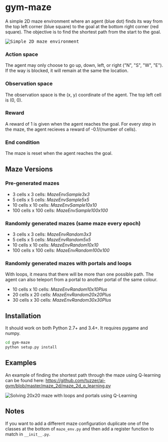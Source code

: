 # gym-maze

A simple 2D maze environment where an agent (blue dot) finds its way from the top left corner (blue square) to the goal at the bottom right corner (red square). 
The objective is to find the shortest path from the start to the goal.

<kbd>![Simple 2D maze environment](http://i.giphy.com/Ar3aKxkAAh3y0.gif)</kbd>

### Action space
The agent may only choose to go up, down, left, or right ("N", "S", "W", "E"). If the way is blocked, it will remain at the same the location. 

### Observation space
The observation space is the (x, y) coordinate of the agent. The top left cell is (0, 0).

### Reward
A reward of 1 is given when the agent reaches the goal. For every step in the maze, the agent recieves a reward of -0.1/(number of cells).

### End condition
The maze is reset when the agent reaches the goal. 

## Maze Versions

### Pre-generated mazes
* 3 cells x 3 cells: _MazeEnvSample3x3_
* 5 cells x 5 cells: _MazeEnvSample5x5_
* 10 cells x 10 cells: _MazeEnvSample10x10_
* 100 cells x 100 cells: _MazeEnvSample100x100_

### Randomly generated mazes (same maze every epoch)
* 3 cells x 3 cells: _MazeEnvRandom3x3_
* 5 cells x 5 cells: _MazeEnvRandom5x5_
* 10 cells x 10 cells: _MazeEnvRandom10x10_
* 100 cells x 100 cells: _MazeEnvRandom100x100_

### Randomly generated mazes with portals and loops
With loops, it means that there will be more than one possible path.
The agent can also teleport from a portal to another portal of the same colour. 
* 10 cells x 10 cells: _MazeEnvRandom10x10Plus_
* 20 cells x 20 cells: _MazeEnvRandom20x20Plus_
* 30 cells x 30 cells: _MazeEnvRandom30x30Plus_

## Installation
It should work on both Python 2.7+ and 3.4+. It requires pygame and numpy. 

```bash
cd gym-maze
python setup.py install
```
## Examples
An example of finding the shortest path through the maze using Q-learning can be found here: https://github.com/tuzzer/ai-gym/blob/master/maze_2d/maze_2d_q_learning.py

![Solving 20x20 maze with loops and portals using Q-Learning](http://i.giphy.com/rfazKQngdaja8.gif)

## Notes
If you want to add a different maze configuration duplicate one of the classes at the bottom of `maze_env.py` and then add a register function to match in `__init__.py`.
